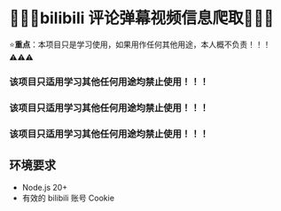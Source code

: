 # &#x1F308;&#x1F308;&#x1F308;bilibili 评论弹幕视频信息爬取&#x1F308;&#x1F308;&#x1F308;

⭐**重点**：本项目只是学习使用，如果用作任何其他用途，本人概不负责！！！⚠⚠⚠

### 该项目只适用学习其他任何用途均禁止使用！！！

### 该项目只适用学习其他任何用途均禁止使用！！！

### 该项目只适用学习其他任何用途均禁止使用！！！

## 环境要求

- Node.js 20+
- 有效的 bilibili 账号 Cookie
